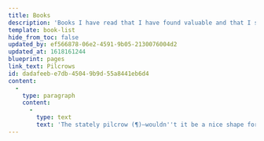 ```yaml
---
title: Books
description: 'Books I have read that I have found valuable and that I suspect may be of interest to my readers.'
template: book-list
hide_from_toc: false
updated_by: ef566878-06e2-4591-9b05-2130076004d2
updated_at: 1618161244
blueprint: pages
link_text: Pilcrows
id: dadafeeb-e7db-4504-9b9d-55a8441eb6d4
content:
  -
    type: paragraph
    content:
      -
        type: text
        text: 'The stately pilcrow (¶)—wouldn''t it be a nice shape for a bookmark? Or a top-heavy bookend, more apt to fall over than to prevent its shelf-mates from doing so? I sympathize; I fall over sometimes too.'
---
```

